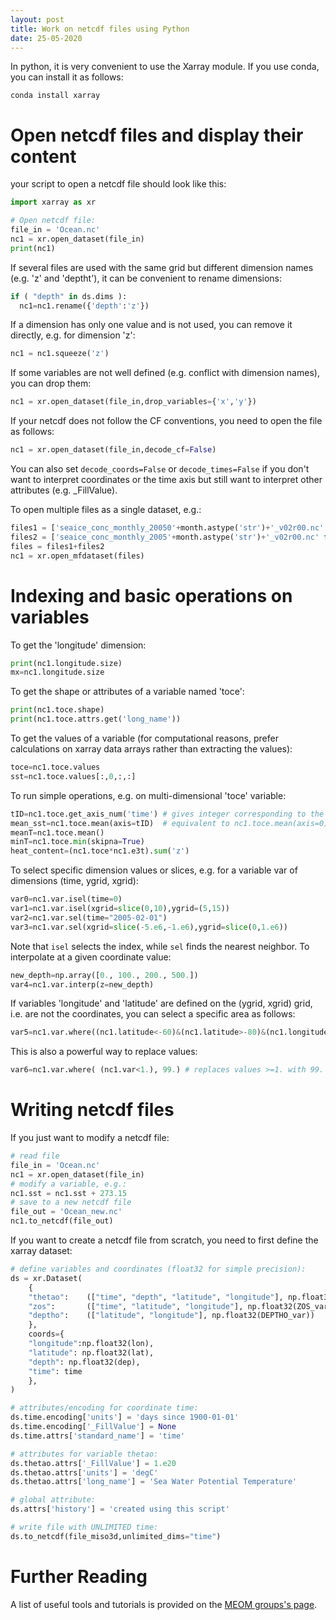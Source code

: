 ```yaml
---
layout: post
title: Work on netcdf files using Python
date: 25-05-2020
---
```


In python, it is very convenient to use the Xarray module. If you use conda, you can install it as follows:
```shell
conda install xarray
```

# Open netcdf files and display their content

your script to open a netcdf file should look like this:
```python
import xarray as xr

# Open netcdf file:
file_in = 'Ocean.nc'
nc1 = xr.open_dataset(file_in)
print(nc1)
```

If several files are used with the same grid but different dimension names (e.g. 'z' and 'deptht'), it can be convenient to rename dimensions:
```python
if ( "depth" in ds.dims ):
  nc1=nc1.rename({'depth':'z'})
```

If a dimension has only one value and is not used, you can remove it directly, e.g. for dimension 'z':
```python
nc1 = nc1.squeeze('z')
```

If some variables are not well defined (e.g. conflict with dimension names), you can drop them:
```python
nc1 = xr.open_dataset(file_in,drop_variables={'x','y'})
```

If your netcdf does not follow the CF conventions, you need to open the file as follows:
```python
nc1 = xr.open_dataset(file_in,decode_cf=False)
```
You can also set ```decode_coords=False``` or ```decode_times=False``` if you don't want to interpret coordinates or the time axis but still want to interpret other attributes (e.g. _FillValue).

To open multiple files as a single dataset, e.g.:
```python
files1 = ['seaice_conc_monthly_20050'+month.astype('str')+'_v02r00.nc' for month in np.arange(1,10)]
files2 = ['seaice_conc_monthly_2005'+month.astype('str')+'_v02r00.nc' for month in np.arange(10,13)]       
files = files1+files2
nc1 = xr.open_mfdataset(files)
```

# Indexing and basic operations on variables

To get the 'longitude' dimension:
```python
print(nc1.longitude.size)
mx=nc1.longitude.size
```

To get the shape or attributes of a variable named 'toce':
```python
print(nc1.toce.shape)
print(nc1.toce.attrs.get('long_name'))
```

To get the values of a variable (for computational reasons, prefer calculations on xarray data arrays rather than extracting the values):
```python
toce=nc1.toce.values
sst=nc1.toce.values[:,0,:,:]
```

To run simple operations, e.g. on multi-dimensional 'toce' variable:
```python
tID=nc1.toce.get_axis_num('time') # gives integer corresponding to the 'time' axis
mean_sst=nc1.toce.mean(axis=tID)  # equivalent to nc1.toce.mean(axis=0)
meanT=nc1.toce.mean()
minT=nc1.toce.min(skipna=True)
heat_content=(nc1.toce*nc1.e3t).sum('z')
```

To select specific dimension values or slices, e.g. for a variable var of dimensions (time, ygrid, xgrid):
```python
var0=nc1.var.isel(time=0)
var1=nc1.var.isel(xgrid=slice(0,10),ygrid=(5,15))
var2=nc1.var.sel(time="2005-02-01")
var3=nc1.var.sel(xgrid=slice(-5.e6,-1.e6),ygrid=slice(0,1.e6))
```
Note that ```isel``` selects the index, while ```sel``` finds the nearest neighbor. To interpolate at a given coordinate value:
```python
new_depth=np.array([0., 100., 200., 500.])
var4=nc1.var.interp(z=new_depth)
```

If variables 'longitude' and 'latitude' are defined on the (ygrid, xgrid) grid, i.e. are not the coordinates, you can select a specific area as follows:
```python
var5=nc1.var.where((nc1.latitude<-60)&(nc1.latitude>-80)&(nc1.longitude<-90)&(nc1.longitude>-130))
```
This is also a powerful way to replace values:
```python
var6=nc1.var.where( (nc1.var<1.), 99.) # replaces values >=1. with 99.
```

# Writing netcdf files

If you just want to modify a netcdf file:
```python
# read file
file_in = 'Ocean.nc'
nc1 = xr.open_dataset(file_in)
# modify a variable, e.g.:
nc1.sst = nc1.sst + 273.15
# save to a new netcdf file
file_out = 'Ocean_new.nc'
nc1.to_netcdf(file_out)
```

If you want to create a netcdf file from scratch, you need to first define the xarray dataset:
```python
# define variables and coordinates (float32 for simple precision):
ds = xr.Dataset(
    {
    "thetao":    (["time", "depth", "latitude", "longitude"], np.float32(THETAO_var)),
    "zos":       (["time", "latitude", "longitude"], np.float32(ZOS_var)),
    "deptho":    (["latitude", "longitude"], np.float32(DEPTHO_var))
    },
    coords={
    "longitude":np.float32(lon),
    "latitude": np.float32(lat),
    "depth": np.float32(dep),
    "time": time
    },
)

# attributes/encoding for coordinate time:
ds.time.encoding['units'] = 'days since 1900-01-01'
ds.time.encoding['_FillValue'] = None
ds.time.attrs['standard_name'] = 'time'

# attributes for variable thetao:
ds.thetao.attrs['_FillValue'] = 1.e20
ds.thetao.attrs['units'] = 'degC'
ds.thetao.attrs['long_name'] = 'Sea Water Potential Temperature'

# global attribute:
ds.attrs['history'] = 'created using this script'

# write file with UNLIMITED time:
ds.to_netcdf(file_miso3d,unlimited_dims="time")
```

# Further Reading

A list of useful tools and tutorials is provided on the [MEOM groups's page](https://github.com/meom-group/tutos/blob/master/software.md).
